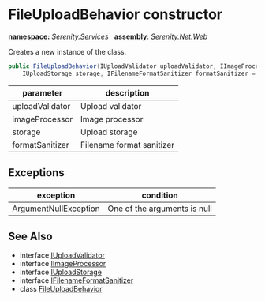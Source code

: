 # FileUploadBehavior constructor
**namespace:** *[Serenity.Services](../../README.md#serenity.services-namespace)*   **assembly**: *[Serenity.Net.Web](../../README.md)*

Creates a new instance of the class.

```csharp
public FileUploadBehavior(IUploadValidator uploadValidator, IImageProcessor imageProcessor, 
    IUploadStorage storage, IFilenameFormatSanitizer formatSanitizer = null)
```

| parameter | description |
| --- | --- |
| uploadValidator | Upload validator |
| imageProcessor | Image processor |
| storage | Upload storage |
| formatSanitizer | Filename format sanitizer |

## Exceptions

| exception | condition |
| --- | --- |
| ArgumentNullException | One of the arguments is null |

## See Also

* interface [IUploadValidator](../Serenity.Net.Services/../../Serenity.Web/IUploadValidator.md)
* interface [IImageProcessor](../Serenity.Net.Services/../../global/IImageProcessor.md)
* interface [IUploadStorage](../Serenity.Net.Services/../../Serenity.Web/IUploadStorage.md)
* interface [IFilenameFormatSanitizer](../Serenity.Net.Core/../../Serenity.ComponentModel/IFilenameFormatSanitizer.md)
* class [FileUploadBehavior](../FileUploadBehavior.md)
